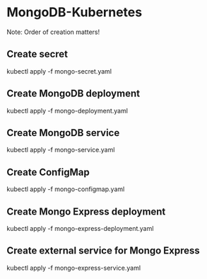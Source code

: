 # MongoDB-Kubernetes

Note: Order of creation matters!

## Create secret
kubectl apply -f mongo-secret.yaml

## Create MongoDB deployment
kubectl apply -f mongo-deployment.yaml

## Create MongoDB service
kubectl apply -f mongo-service.yaml

## Create ConfigMap
kubectl apply -f mongo-configmap.yaml

## Create Mongo Express deployment
kubectl apply -f mongo-express-deployment.yaml

## Create external service for Mongo Express
kubectl apply -f mongo-express-service.yaml

